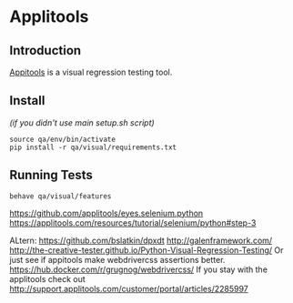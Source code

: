 # Applitools

## Introduction
[Appitools](https://applitools.com/) is a visual regression testing tool.

## Install
*(if you didn't use main setup.sh script)*
```
source qa/env/bin/activate
pip install -r qa/visual/requirements.txt
```

## Running Tests

```
behave qa/visual/features
```


https://github.com/applitools/eyes.selenium.python
https://applitools.com/resources/tutorial/selenium/python#step-3


ALtern:
https://github.com/bslatkin/dpxdt
http://galenframework.com/
http://the-creative-tester.github.io/Python-Visual-Regression-Testing/
Or just see if appitools make webdrivercss assertions better. https://hub.docker.com/r/grugnog/webdrivercss/
If you stay with the applitools check out http://support.applitools.com/customer/portal/articles/2285997
